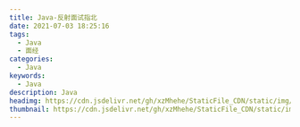```yaml
---
title: Java-反射面试指北
date: 2021-07-03 18:25:16
tags:
  - Java
  - 面经
categories:
  - Java
keywords:
  - Java
description: Java
headimg: https://cdn.jsdelivr.net/gh/xzMhehe/StaticFile_CDN/static/img/20210629190505.png
thumbnail: https://cdn.jsdelivr.net/gh/xzMhehe/StaticFile_CDN/static/img/20210629190505.png
---
```

